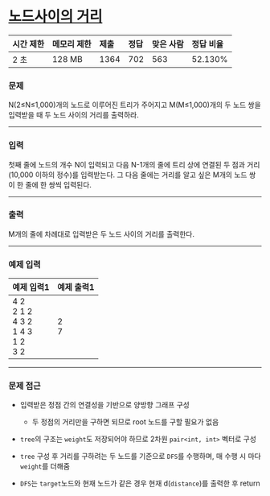 # [노드사이의 거리](https://www.acmicpc.net/problem/1240)

<div align = center>

| 시간 제한 | 메모리 제한 | 제출 | 정답 | 맞은 사람 | 정답 비율 |
| :-------- | :---------- | :--- | :--- | :-------- | :-------- |
| 2 초      | 128 MB      | 1364 | 702  | 563       | 52.130%   |

</div>

### 문제

N(2≤N≤1,000)개의 노드로 이루어진 트리가 주어지고 M(M≤1,000)개의 두 노드 쌍을 입력받을 때 두 노드 사이의 거리를 출력하라.

---

### 입력

첫째 줄에 노드의 개수 N이 입력되고 다음 N-1개의 줄에 트리 상에 연결된 두 점과 거리(10,000 이하의 정수)를 입력받는다. 그 다음 줄에는 거리를 알고 싶은 M개의 노드 쌍이 한 줄에 한 쌍씩 입력된다.

---

### 출력

M개의 줄에 차례대로 입력받은 두 노드 사이의 거리를 출력한다.

---

### 예제 입력

| 예제 입력1                                        | 예제 출력1 |
| :------------------------------------------------ | :--------- |
| 4 2<br/>2 1 2<br/>4 3 2<br/>1 4 3<br/>1 2<br/>3 2 | 2<br/>7    |

---

### 문제 접근

  - 입력받은 정점 간의 연결성을 기반으로 양방향 그래프 구성

    - 두 정점의 거리만을 구하면 되므로 root 노드를 구할 필요가 없음

  - `tree`의 구조는 `weight`도 저장되어야 하므로 2차원 `pair<int, int>` 벡터로 구성

  - `tree` 구성 후 거리를 구하려는 두 노드를 기준으로 `DFS`를 수행하며, 매 수행 시 마다 `weight`를 더해줌

  - `DFS`는 `target`노드와 현재 노드가 같은 경우 현재 d(`distance`)를 출력한 후 return